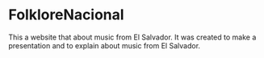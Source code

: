 # FolkloreNacional
This a website that about music from El Salvador.
It was created to make a presentation and to explain about music from El Salvador.
